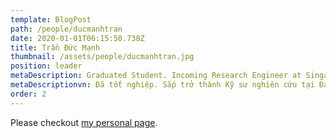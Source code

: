 ```yaml
---
template: BlogPost
path: /people/ducmanhtran
date: 2020-01-01T06:15:50.738Z
title: Trần Đức Mạnh
thumbnail: /assets/people/ducmanhtran.jpg
position: leader
metaDescription: Graduated Student. Incoming Research Engineer at Singapore Management University
metaDescriptionvn: Đã tốt nghiệp. Sắp trở thành Kỹ sư nghiên cứu tại Đại học Quản lý Singapore 
order: 2
---
```


Please checkout [my personal page](https://www.linkedin.com/in/manh-tran-0a5a52308/).
